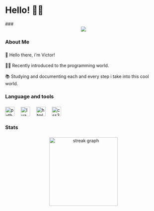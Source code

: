 <h1> Hello! 👋👋 </h1>
###

<div align="center">
  <img src="https://visitor-badge.laobi.icu/badge?page_id=viczveras.viczveras&"  />
</div>

###

<h3 align="left">About Me</h3>

###

<p align="left">👋 Hello there, i'm Victor!<br><br>👨‍💻 Recently introduced to the programming world.<br><br>📚 Studying and documenting each and every step i take into this cool world.</p>

###

<h3 align="left">Language and tools</h3>

###

<div align="left">
  <img src="https://cdn.jsdelivr.net/gh/devicons/devicon/icons/python/python-original.svg" height="30" alt="python logo"  />
  <img width="12" />
  <img src="https://cdn.jsdelivr.net/gh/devicons/devicon/icons/lua/lua-original.svg" height="30" alt="lua logo"  />
  <img width="12" />
  <img src="https://cdn.jsdelivr.net/gh/devicons/devicon/icons/html5/html5-original.svg" height="30" alt="html5 logo"  />
  <img width="12" />
  <img src="https://cdn.jsdelivr.net/gh/devicons/devicon/icons/css3/css3-original.svg" height="30" alt="css3 logo"  />
</div>

###

<h3 align="left">Stats</h3>

###

<div align="center">
  <img src="https://streak-stats.demolab.com?user=viczveras&locale=en&mode=daily&theme=dark&hide_border=false&border_radius=5&order=3" height="220" alt="streak graph"  />
</div>

###
